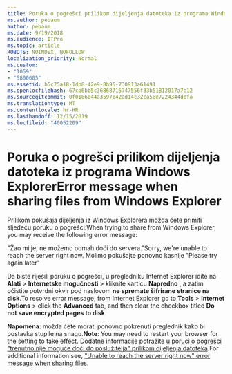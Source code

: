 ```yaml
---
title: Poruka o pogrešci prilikom dijeljenja datoteka iz programa Windows Explorer
ms.author: pebaum
author: pebaum
ms.date: 9/19/2018
ms.audience: ITPro
ms.topic: article
ROBOTS: NOINDEX, NOFOLLOW
localization_priority: Normal
ms.custom:
- "1059"
- "5800005"
ms.assetid: b5c75a18-1db8-42e9-8b95-730913a61491
ms.openlocfilehash: 67cb6bb5c36868715747556f33b51812017a7c12
ms.sourcegitcommit: 0f0186044a3597e42ad14c32ca58e7224344dcfa
ms.translationtype: MT
ms.contentlocale: hr-HR
ms.lasthandoff: 12/15/2019
ms.locfileid: "40052209"
---
```

# <a name="error-message-when-sharing-files-from-windows-explorer"></a><span data-ttu-id="4b0fe-102">Poruka o pogrešci prilikom dijeljenja datoteka iz programa Windows Explorer</span><span class="sxs-lookup"><span data-stu-id="4b0fe-102">Error message when sharing files from Windows Explorer</span></span>

<span data-ttu-id="4b0fe-103">Prilikom pokušaja dijeljenja iz Windows Explorera možda ćete primiti sljedeću poruku o pogrešci:</span><span class="sxs-lookup"><span data-stu-id="4b0fe-103">When trying to share from Windows Explorer, you may receive the following error message:</span></span>
  
<span data-ttu-id="4b0fe-104">"Žao mi je, ne možemo odmah doći do servera.</span><span class="sxs-lookup"><span data-stu-id="4b0fe-104">"Sorry, we're unable to reach the server right now.</span></span> <span data-ttu-id="4b0fe-105">Molimo pokušajte ponovno kasnije "</span><span class="sxs-lookup"><span data-stu-id="4b0fe-105">Please try again later"</span></span>
  
<span data-ttu-id="4b0fe-106">Da biste riješili poruku o pogrešci, u pregledniku Internet Explorer idite na **Alati** \> **Internetske mogućnosti** \> kliknite karticu **Napredno** , a zatim očistite potvrdni okvir pod naslovom **ne spremate šifrirane stranice na disk**.</span><span class="sxs-lookup"><span data-stu-id="4b0fe-106">To resolve error message, from Internet Explorer go to **Tools** \> **Internet Options** \> click the **Advanced** tab, and then clear the checkbox titled **Do not save encrypted pages to disk**.</span></span>
  
 <span data-ttu-id="4b0fe-107">**Napomena**: možda ćete morati ponovno pokrenuti preglednik kako bi postavka stupile na snagu.</span><span class="sxs-lookup"><span data-stu-id="4b0fe-107">**Note**: You may need to restart your browser for the setting to take effect.</span></span> <span data-ttu-id="4b0fe-108">Dodatne informacije potražite [u poruci o pogrešci "trenutno nije moguće doći do poslužitelja" prilikom dijeljenja datoteka](https://go.microsoft.com/fwlink/?linkid=2022914).</span><span class="sxs-lookup"><span data-stu-id="4b0fe-108">For additional information see, ["Unable to reach the server right now" error message when sharing files](https://go.microsoft.com/fwlink/?linkid=2022914).</span></span>
  